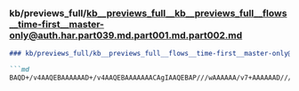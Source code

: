 ### kb/previews_full/kb__previews_full__kb__previews_full__flows__time-first__master-only@auth.har.part039.md.part001.md.part002.md

```md
### kb/previews_full/kb__previews_full__flows__time-first__master-only@auth.har.part039.md.part001.md (part 002)

```md
BAQD+/v4AAQEBAAAAAAD+/v4AAQEBAAAAAAACAgIAAQEBAP///wAAAAAA/v7+AAAAAAD///8AAAAAAAMCAQD9AP8A/
```

```

```
